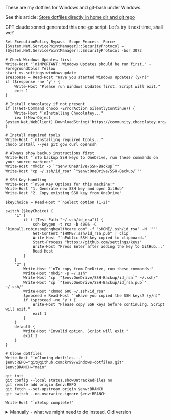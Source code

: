 These are my dotfiles for Windows and git-bash under Windows.

See this article: [Store dotfiles directly in home dir and git repo](https://dev.to/bowmanjd/store-home-directory-config-files-dotfiles-in-git-using-bash-zsh-or-powershell-a-simple-approach-without-a-bare-repo-2if7)

GPT claude sonnet generated this one-go script.  Let's try it next time, shall we?
```# bootstrap.ps1
Set-ExecutionPolicy Bypass -Scope Process -Force
[System.Net.ServicePointManager]::SecurityProtocol = [System.Net.ServicePointManager]::SecurityProtocol -bor 3072

# Check Windows Updates first
Write-Host "`nIMPORTANT: Windows Updates should be run first." -ForegroundColor Yellow
start ms-settings:windowsupdate
$response = Read-Host "Have you started Windows Updates? (y/n)"
if ($response -ne 'y') {
    Write-Host "Please run Windows Updates first. Script will exit."
    exit 1
}

# Install chocolatey if not present
if (!(Get-Command choco -ErrorAction SilentlyContinue)) {
    Write-Host "`nInstalling Chocolatey..."
    iex ((New-Object System.Net.WebClient).DownloadString('https://community.chocolatey.org/install.ps1'))
}

# Install required tools
Write-Host "`nInstalling required tools..."
choco install --yes git gow curl openssh

# Always show backup instructions first
Write-Host "`nTo backup SSH keys to OneDrive, run these commands on your source machine:"
Write-Host "mkdir -p `"$env:OneDrive/SSH-Backup`""
Write-Host "cp ~/.ssh/id_rsa* `"$env:OneDrive/SSH-Backup/`""

# SSH Key handling
Write-Host "`nSSH Key Options for this machine:"
Write-Host "1. Generate new SSH key and open GitHub"
Write-Host "2. Copy existing SSH key from OneDrive"

$keyChoice = Read-Host "`nSelect option (1-2)"

switch ($keyChoice) {
    "1" {
        if (!(Test-Path "~/.ssh/id_rsa")) {
            ssh-keygen -t rsa -b 4096 -C "kimball.robinson@chghealthcare.com" -f "$HOME/.ssh/id_rsa" -N '""'
            Get-Content "$HOME/.ssh/id_rsa.pub" | clip
            Write-Host "`nPublic SSH key copied to clipboard."
            Start-Process "https://github.com/settings/keys"
            Write-Host "Press Enter after adding the key to GitHub..."
            Read-Host
        }
    }
    "2" {
        Write-Host "`nTo copy from OneDrive, run these commands:"
        Write-Host "mkdir -p ~/.ssh"
        Write-Host "cp `"$env:OneDrive/SSH-Backup/id_rsa`" ~/.ssh/"
        Write-Host "cp `"$env:OneDrive/SSH-Backup/id_rsa.pub`" ~/.ssh/"
        Write-Host "chmod 600 ~/.ssh/id_rsa"
        $proceed = Read-Host "`nHave you copied the SSH keys? (y/n)"
        if ($proceed -ne 'y') {
            Write-Host "Please copy SSH keys before continuing. Script will exit."
            exit 1
        }
    }
    default {
        Write-Host "Invalid option. Script will exit."
        exit 1
    }
}

# Clone dotfiles
Write-Host "`nCloning dotfiles..."
$env:REPO="git@github.com:kr99/windows-dotfiles.git"
$env:BRANCH="main"

git init
git config --local status.showUntrackedFiles no
git remote add origin $env:REPO
git fetch --set-upstream origin $env:BRANCH
git switch --no-overwrite-ignore $env:BRANCH

Write-Host "`nSetup complete!"
```

<details>
    <summary>Manually - what we might need to do instead.  Old version</summary>
First, you need chocolatey, git, git bash, and gow.  In powershell, as an admin:
```
Set-ExecutionPolicy Bypass -Scope Process -Force; [System.Net.ServicePointManager]::SecurityProtocol = [System.Net.ServicePointManager]::SecurityProtocol -bor 3072; iex ((New-Object System.Net.WebClient).DownloadString('https://community.chocolatey.org/install.ps1'))

choco install --yes git gow curl openssh
```

You will need to generate a new ssh key from github.  It's a pain.
* git bash: `ssh-keygen -t rsa -b 4096 -C "kimball.robinson@chghealthcare.com"`
* git bash: `clip < ~/.ssh/id_rsa.pub`
* https://github.com/settings/keys
* 

How to do the initial checkout:
```
export REPO=git@github.com:kr99/windows-dotfiles.git
export BRANCH=main

git init
git config --local status.showUntrackedFiles no
git remote add origin $REPO
git fetch --set-upstream origin $BRANCH
git switch --no-overwrite-ignore $BRANCH # Complains if files of same name already exist
#git switch -f $BRANCH # Only do this if you are comfortable overwriting existing files
```

Now, only files you target will be added/updated.

To add modified files:
```
git add -u
```
To add a file, you will be prompted to use -F to force add an ignored file.

Now, start git-bash **as admin**
```
cd setup-scripts
bash ./install.sh
```
</details>
